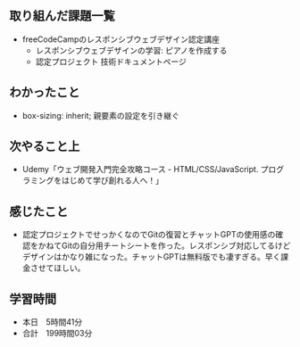 ## 取り組んだ課題一覧
- freeCodeCampのレスポンシブウェブデザイン認定講座
    - レスポンシブウェブデザインの学習: ピアノを作成する
    - 認定プロジェクト 技術ドキュメントページ
## わかったこと
- box-sizing: inherit; 親要素の設定を引き継ぐ
## 次やること上
- Udemy「ウェブ開発入門完全攻略コース - HTML/CSS/JavaScript. プログラミングをはじめて学び創れる人へ！」
## 感じたこと
- 認定プロジェクトでせっかくなのでGitの復習とチャットGPTの使用感の確認をかねてGitの自分用チートシートを作った。レスポンシブ対応してるけどデザインはかなり雑になった。チャットGPTは無料版でも凄すぎる。早く課金させてほしい。
## 学習時間
- 本日　5時間41分
- 合計　199時間03分